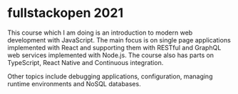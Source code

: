 # fullstackopen 2021
This course which I am doing is an introduction to modern web development with JavaScript. The main focus is on single page applications implemented with React and supporting them with RESTful and GraphQL web services implemented with Node.js. The course also has parts on TypeScript, React Native and Continuous integration.

Other topics include debugging applications, configuration, managing runtime environments and NoSQL databases.
